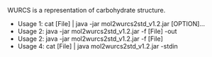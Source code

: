 WURCS is a representation of carbohydrate structure.

* Usage 1: cat [File] | java -jar mol2wurcs2std_v1.2.jar [OPTION]... 
* Usage 2: java -jar mol2wurcs2std_v1.2.jar -f [File] -out
* Usage 2: java -jar mol2wurcs2std_v1.2.jar -f [File]
* Usage 4: cat [File] | java mol2wurcs2std_v1.2.jar -stdin
